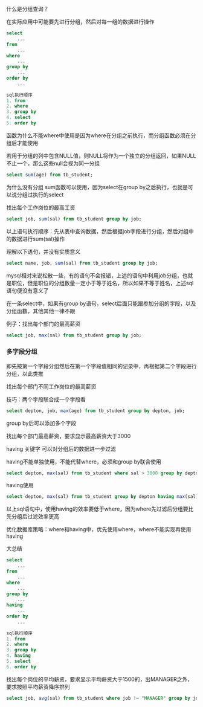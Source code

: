 什么是分组查询？

在实际应用中可能要先进行分组，然后对每一组的数据进行操作

```sql
select
	...
from 
	...
where
	...
group by
	...
order by
	...
	
sql执行顺序
1. from
2. where
3. group by
4. select
5. order by
```

函数为什么不能where中使用是因为where在分组之前执行，而分组函数必须在分组后才能使用

若用于分组的列中包含NULL值，则NULL将作为一个独立的分组返回，如果NULL不止一个，那么这些null会视为同一分组



```sql
select sum(age) from tb_student;
```

为什么没有分组 sum函数可以使用，因为select在group by之后执行，也就是可以说分组过执行的select



找出每个工作岗位的最高工资

```sql
select job, sum(sal) from tb_student group by job;
```

以上语句执行顺序：先从表中查询数据，然后根据job字段进行分组，然后对组中的数据进行sum(sal)操作

理解以下语句，并没有实质意义

```sql
select name, job, sum(sal) from tb_student group by job;
```

mysql相对来说松散一些，有的语句不会报错，上述的语句中利用job分组，也就是职位，但是职位的分组数量一定小于等于姓名，所以如果不等于姓名，上述sql语句便没有意义了



在一条select中，如果有group by语句，select后面只能跟参加分组的字段，以及分组函数，其他其他一律不跟

例子：找出每个部门的最高薪资

```sql
select job, max(sal) from tb_student group by job;
```



### 多字段分组

即先按第一个字段分组然后在第一个字段值相同的记录中，再根据第二个字段进行分组，以此类推

找出每个部门不同工作岗位的最高薪资

技巧：两个字段联合成一个字段看

```sql
select depton, job, max(age) from tb_student group by depton, job;
```

group by后可以添加多个字段

找出每个部门最高薪资，要求显示最高薪资大于3000

having 关键字  可以对分组后的数据进一步过滤

having不能单独使用，不能代替where，必须和group by联合使用

```sql
select depton, max(sal) from tb_student where sal > 3000 group by depton;
```

having使用

```sql
select depton, max(sal) from tb_student group by depton having max(sal) > 3000;
```



以上sql语句中，使用having的效率要低于where，因为where先过滤后分组要比先分组后过滤效率更高

优化数据库策略：where和having中，优先使用where，where不能实现再使用having



大总结

```sql
select
	...
from 
	...
where
	...
group by
	...
having
	...
order by
	...
	
sql执行顺序
1. from
2. where
3. group by
4. having
5. select
6. order by
```



找出每个岗位的平均薪资，要求显示平均薪资大于1500的，出MANAGER之外，要求按照平均薪资降序排列

```sql
select job, avg(sal) from tb_student where job != "MANAGER" group by job having avg(sal) > 1500 order by sal desc;
```

